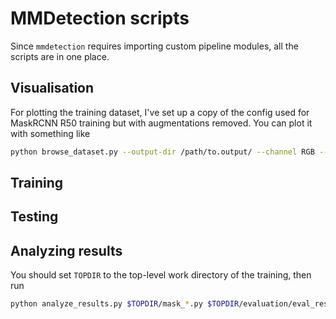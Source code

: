 # MMDetection scripts

Since `mmdetection` requires importing custom pipeline modules, all the scripts are in one place.

## Visualisation

For plotting the training dataset, I've set up a copy of the config used for MaskRCNN R50 training but with augmentations removed.
You can plot it with something like
```bash
python browse_dataset.py --output-dir /path/to.output/ --channel RGB --not-show ~/Wahn/configs/mmdet/common/plotting_config.py
```

## Training

## Testing

## Analyzing results

You should set `TOPDIR` to the top-level work directory of the training, then run
```bash
python analyze_results.py $TOPDIR/mask_*.py $TOPDIR/evaluation/eval_results.pkl $TOPDIR/evaluation/images_0.3/ --show-score-thr 0.3 --topk 50
```
